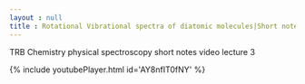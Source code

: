 ```yaml
---
layout : null
title : Rotational Vibrational spectra of diatomic molecules|Short notes video lecture|Physical spectroscopy
---
```


TRB Chemistry physical spectroscopy short notes video lecture 3



{% include youtubePlayer.html id='AY8nfIT0fNY' %}
